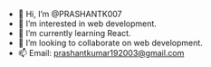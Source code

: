 - 👋 Hi, I’m @PRASHANTK007
- 👀 I’m interested in web development.
- 🌱 I’m currently learning React.
- 💞️ I’m looking to collaborate on web development. 
- 📫 Email: prashantkumar192003@gmail.com 

<!---
PRASHANTK007/PRASHANTK007 is a ✨ special ✨ repository because its `README.md` (this file) appears on your GitHub profile.
You can click the Preview link to take a look at your changes.
--->
